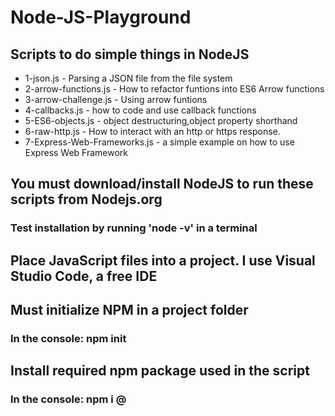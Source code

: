# Node-JS-Playground
## Scripts to do simple things in NodeJS
- 1-json.js - Parsing a JSON file from the file system
- 2-arrow-functions.js - How to refactor funtions into ES6 Arrow functions
- 3-arrow-challenge.js - Using arrow funtions
- 4-callbacks.js - how to code and use callback functions
- 5-ES6-objects.js - object destructuring,object property shorthand
- 6-raw-http.js - How to interact with an http or https response. 
- 7-Express-Web-Frameworks.js - a simple example on how to use Express Web Framework

## You must download/install NodeJS to run these scripts from Nodejs.org
### Test installation by running 'node -v' in a terminal
## Place JavaScript files into a project. I use Visual Studio Code, a free IDE
## Must initialize NPM in a project folder 
### In the console: npm init
## Install required npm package used in the script
### In the console:  npm i <package name>@<package version>

